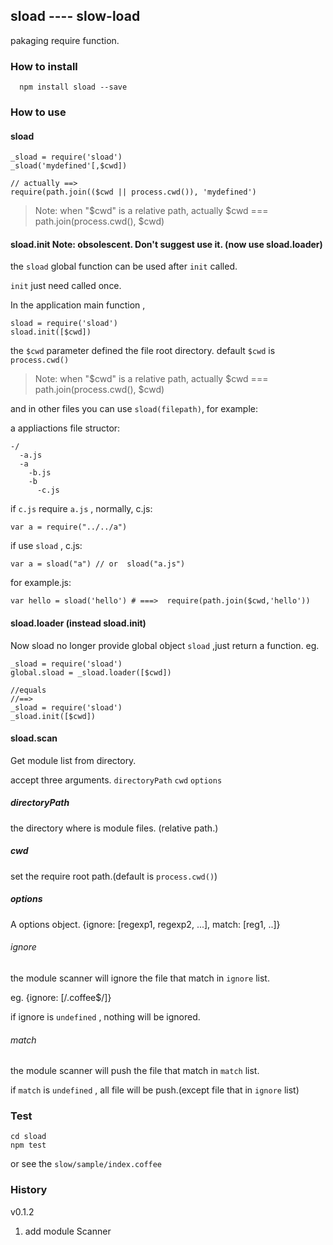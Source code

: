 sload ---- slow-load
---------
pakaging require function.

### How to install
```
  npm install sload --save
```

### How to use

#### sload
```
_sload = require('sload')
_sload('mydefined'[,$cwd])

// actually ==> 
require(path.join(($cwd || process.cwd()), 'mydefined')
```

>Note:
>when "$cwd" is a relative path, actually 
>$cwd === path.join(process.cwd(), $cwd)

#### sload.init  Note: obsolescent. Don't suggest use it. (now use sload.loader)
the ```sload``` global function can be used after ```init``` called.

```init``` just need called once.

In the application main function ,

```
sload = require('sload')
sload.init([$cwd])
```

the ```$cwd``` parameter defined the file root directory. 
default ```$cwd``` is ```process.cwd()```

>Note:
>when "$cwd" is a relative path, actually 
>$cwd === path.join(process.cwd(), $cwd)

and in other files you can use ```sload(filepath)```, for example:

a appliactions file structor:
```
-/
  -a.js
  -a
    -b.js
    -b
      -c.js
```
if ```c.js``` require ```a.js``` ,
normally, c.js:

```
var a = require("../../a")
```

if use ```sload``` , c.js: 

```
var a = sload("a") // or  sload("a.js")
```

for example.js:

```
var hello = sload('hello') # ===>  require(path.join($cwd,'hello'))
```
#### sload.loader (instead sload.init)

Now sload no longer provide global object ```sload``` ,just return a function.
eg.

```
_sload = require('sload')
global.sload = _sload.loader([$cwd])

//equals
//==>
_sload = require('sload')
_sload.init([$cwd])

```


#### sload.scan
Get module list from directory.

accept three arguments. ```directoryPath``` ```cwd``` ```options```

##### directoryPath

the directory where is module files. (relative path.)

##### cwd

set the require root path.(default is ```process.cwd()```)

##### options

A options object. {ignore: [regexp1, regexp2, ...], match: [reg1, ..]}

###### ignore

the module scanner will ignore the file that match in ```ignore```  list.

eg. {ignore: [/\.coffee$/]}

if ignore is ```undefined``` , nothing will be ignored.

###### match

the module scanner will push the file that match in ```match```  list.

if ```match``` is ```undefined``` , all file will be push.(except file that in ```ignore``` list)

### Test

```
cd sload
npm test
```

or see the ```slow/sample/index.coffee```
 
 
### History

v0.1.2

1. add module Scanner